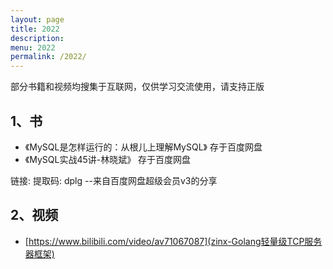 ```yaml
---
layout: page
title: 2022
description: 
menu: 2022
permalink: /2022/
---
```


部分书籍和视频均搜集于互联网，仅供学习交流使用，请支持正版

## 1、书
- 《MySQL是怎样运行的：从根儿上理解MySQL》 存于百度网盘
- 《MySQL实战45讲-林晓斌》 存于百度网盘

链接:  提取码: dplg 
--来自百度网盘超级会员v3的分享

## 2、视频

- [https://www.bilibili.com/video/av71067087](zinx-Golang轻量级TCP服务器框架)